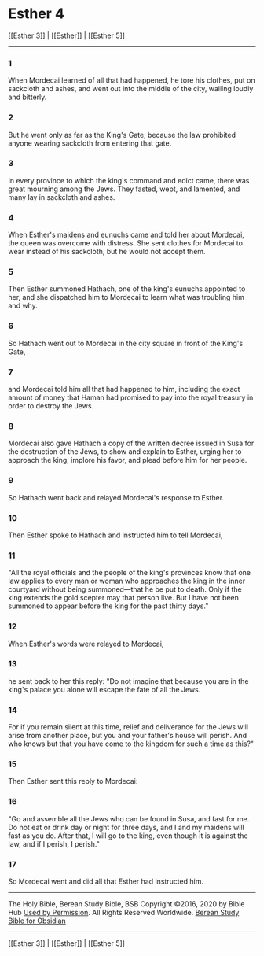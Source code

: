 # Esther 4

[[Esther 3]] | [[Esther]] | [[Esther 5]]

---

### 1
When Mordecai learned of all that had happened, he tore his clothes, put on sackcloth and ashes, and went out into the middle of the city, wailing loudly and bitterly.

### 2
But he went only as far as the King's Gate, because the law prohibited anyone wearing sackcloth from entering that gate.

### 3
In every province to which the king's command and edict came, there was great mourning among the Jews. They fasted, wept, and lamented, and many lay in sackcloth and ashes.

### 4
When Esther's maidens and eunuchs came and told her about Mordecai, the queen was overcome with distress. She sent clothes for Mordecai to wear instead of his sackcloth, but he would not accept them.

### 5
Then Esther summoned Hathach, one of the king's eunuchs appointed to her, and she dispatched him to Mordecai to learn what was troubling him and why.

### 6
So Hathach went out to Mordecai in the city square in front of the King's Gate,

### 7
and Mordecai told him all that had happened to him, including the exact amount of money that Haman had promised to pay into the royal treasury in order to destroy the Jews.

### 8
Mordecai also gave Hathach a copy of the written decree issued in Susa for the destruction of the Jews, to show and explain to Esther, urging her to approach the king, implore his favor, and plead before him for her people.

### 9
So Hathach went back and relayed Mordecai's response to Esther.

### 10
Then Esther spoke to Hathach and instructed him to tell Mordecai,

### 11
"All the royal officials and the people of the king's provinces know that one law applies to every man or woman who approaches the king in the inner courtyard without being summoned—that he be put to death. Only if the king extends the gold scepter may that person live. But I have not been summoned to appear before the king for the past thirty days."

### 12
When Esther's words were relayed to Mordecai,

### 13
he sent back to her this reply: "Do not imagine that because you are in the king's palace you alone will escape the fate of all the Jews.

### 14
For if you remain silent at this time, relief and deliverance for the Jews will arise from another place, but you and your father's house will perish. And who knows but that you have come to the kingdom for such a time as this?"

### 15
Then Esther sent this reply to Mordecai:

### 16
"Go and assemble all the Jews who can be found in Susa, and fast for me. Do not eat or drink day or night for three days, and I and my maidens will fast as you do. After that, I will go to the king, even though it is against the law, and if I perish, I perish."

### 17
So Mordecai went and did all that Esther had instructed him.

---

The Holy Bible, Berean Study Bible, BSB
Copyright ©2016, 2020 by Bible Hub
[Used by Permission](https://berean.bible/terms.htm). All Rights Reserved Worldwide.
[Berean Study Bible for Obsidian](https://github.com/gapmiss/berean-study-bible-for-obsidian)

---

[[Esther 3]] | [[Esther]] | [[Esther 5]]

